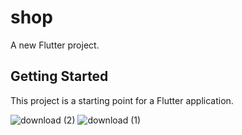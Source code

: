 # shop

A new Flutter project.

## Getting Started

This project is a starting point for a Flutter application.

![download (2)](https://user-images.githubusercontent.com/75308493/164723811-41c120e4-aa8d-42c4-9c16-a04e96231a31.jpeg)
![download (1)](https://user-images.githubusercontent.com/75308493/164723877-c4c79d47-7c48-424f-b336-4f74df6cb3be.jpeg)
